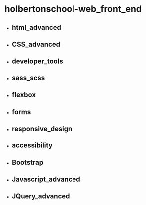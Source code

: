 # holbertonschool-web_front_end

- ## html_advanced
- ## CSS_advanced
- ## developer_tools
- ## sass_scss
- ## flexbox
- ## forms
- ## responsive_design
- ## accessibility
- ## Bootstrap
- ## Javascript_advanced
- ## JQuery_advanced
